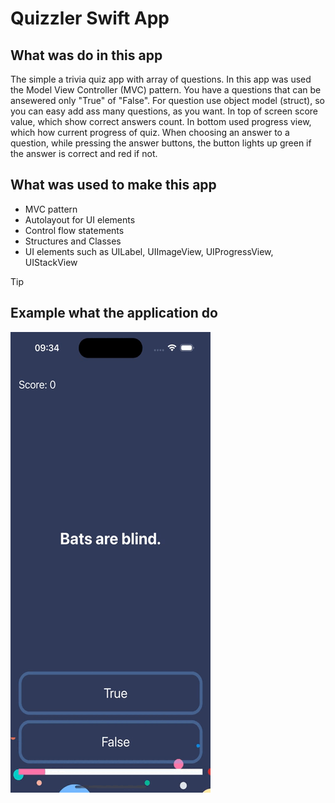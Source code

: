 #  Quizzler Swift App

## What was do in this app

The simple a trivia quiz app with array of questions. In this app was used the Model View Controller (MVC) pattern. You have a questions that can be ansewered only "True" of "False". For question use object model (struct), so you can easy add ass many questions, as you want. In top of screen score value, which show correct answers count. In bottom used progress view, which how current progress of quiz. When choosing an answer to a question, while pressing the answer buttons, the button lights up green if the answer is correct and red if not. 

## What was used to make this app

* MVC pattern
* Autolayout for UI elements
* Control flow statements
* Structures and Classes
* UI elements such as UILabel, UIImageView, UIProgressView, UIStackView

> [!TIP]
## Example what the application do

![Quizzler app example of work.](Documentation/quizzler_screenrecord.gif)
